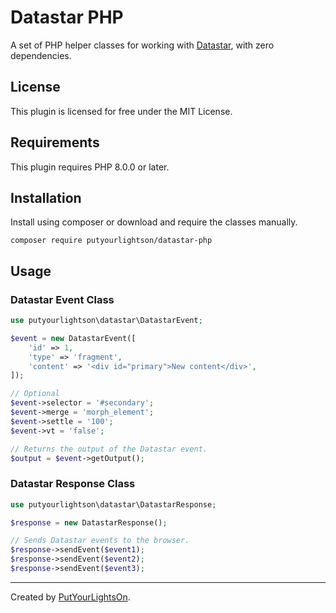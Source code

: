 # Datastar PHP

A set of PHP helper classes for working with [Datastar](https://data-star.dev/), with zero dependencies.

## License

This plugin is licensed for free under the MIT License.

## Requirements

This plugin requires PHP 8.0.0 or later.

## Installation

Install using composer or download and require the classes manually.

```shell
composer require putyourlightson/datastar-php
```

## Usage

### Datastar Event Class

```php
use putyourlightson\datastar\DatastarEvent;

$event = new DatastarEvent([
    'id' => 1,
    'type' => 'fragment',
    'content' => '<div id="primary">New content</div>',
]);

// Optional
$event->selector = '#secondary';
$event->merge = 'morph_element';
$event->settle = '100';
$event->vt = 'false';

// Returns the output of the Datastar event.
$output = $event->getOutput();
```

### Datastar Response Class

```php
use putyourlightson\datastar\DatastarResponse;

$response = new DatastarResponse();

// Sends Datastar events to the browser.
$response->sendEvent($event1);
$response->sendEvent($event2);
$response->sendEvent($event3);
```

---

Created by [PutYourLightsOn](https://putyourlightson.com/).
